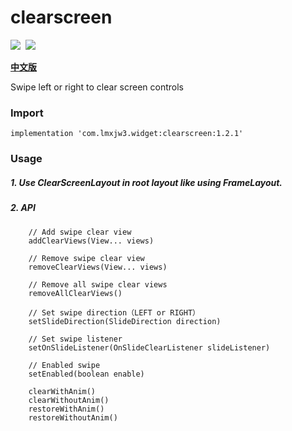# clearscreen

![](https://img.shields.io/badge/version-1.2.1-brightgreen.svg)&#160;
![](https://img.shields.io/badge/license-Apache%202-blue.svg)

[**中文版**](https://github.com/lmxjw3/clearscreen/blob/master/README.md)

Swipe left or right to clear screen controls


### Import
```
implementation 'com.lmxjw3.widget:clearscreen:1.2.1'
```


### Usage

##### 1. Use ClearScreenLayout in root layout like using FrameLayout.

##### 2. API
```
    // Add swipe clear view
    addClearViews(View... views)
    
    // Remove swipe clear view
    removeClearViews(View... views)
    
    // Remove all swipe clear views
    removeAllClearViews()
    
    // Set swipe direction（LEFT or RIGHT）
    setSlideDirection(SlideDirection direction)
    
    // Set swipe listener
    setOnSlideListener(OnSlideClearListener slideListener)

    // Enabled swipe
    setEnabled(boolean enable)
    
    clearWithAnim() 
    clearWithoutAnim() 
    restoreWithAnim()
    restoreWithoutAnim()
```